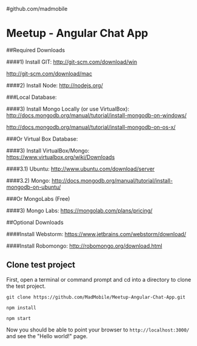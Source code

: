 #github.com/madmobile

Meetup - Angular Chat App
=======================

##Required Downloads

####1) Install GIT:
http://git-scm.com/download/win

http://git-scm.com/download/mac

####2) Install Node:
http://nodejs.org/

###Local Database:

####3) Install Mongo Locally (or use VirtualBox):
http://docs.mongodb.org/manual/tutorial/install-mongodb-on-windows/

http://docs.mongodb.org/manual/tutorial/install-mongodb-on-os-x/

###Or Virtual Box Database:

####3) Install VirtualBox/Mongo:
https://www.virtualbox.org/wiki/Downloads

####3.1) Ubuntu:
http://www.ubuntu.com/download/server

####3.2) Mongo:
http://docs.mongodb.org/manual/tutorial/install-mongodb-on-ubuntu/

###Or MongoLabs (Free)

####3) Mongo Labs:
https://mongolab.com/plans/pricing/



##Optional Downloads

####Install Webstorm:
https://www.jetbrains.com/webstorm/download/

####Install Robomongo:
http://robomongo.org/download.html


## Clone test project

First, open a terminal or command prompt and cd into a directory to clone the test project.

    git clone https://github.com/MadMobile/Meetup-Angular-Chat-App.git

    npm install

    npm start

Now you should be able to point your browser to `http://localhost:3000/` and see the "Hello world!" page.

